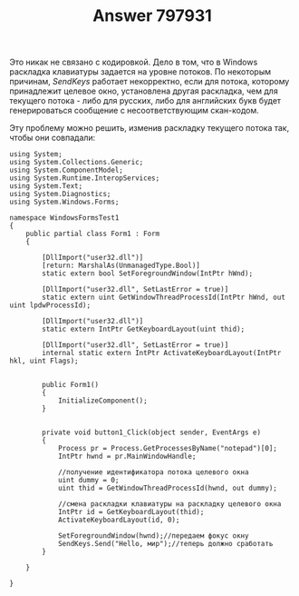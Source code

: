 ﻿---
title: "Answer 797931"
se.owner.user_id: 240512
se.owner.display_name: "MSDN.WhiteKnight"
se.owner.link: "https://ru.stackoverflow.com/users/240512/msdn-whiteknight"
se.answer_id: 797931
se.question_id: 797658
se.post_type: answer
se.score: 2
se.is_accepted: False
---
<p>Это никак не связано с кодировкой. Дело в том, что в Windows раскладка клавиатуры задается на уровне потоков. По некоторым причинам, <em>SendKeys</em> работает некорректно, если для потока, которому принадлежит целевое окно, установлена другая раскладка, чем для текущего потока - либо для русских, либо для английских букв будет генерироваться сообщение с несоответствующим скан-кодом. </p>

<p>Эту проблему можно решить, изменив раскладку текущего потока так, чтобы они совпадали:</p>

<pre><code>using System;
using System.Collections.Generic;
using System.ComponentModel;
using System.Runtime.InteropServices;
using System.Text;
using System.Diagnostics;
using System.Windows.Forms;

namespace WindowsFormsTest1
{
    public partial class Form1 : Form
    {

        [DllImport("user32.dll")]
        [return: MarshalAs(UnmanagedType.Bool)]
        static extern bool SetForegroundWindow(IntPtr hWnd);

        [DllImport("user32.dll", SetLastError = true)]
        static extern uint GetWindowThreadProcessId(IntPtr hWnd, out uint lpdwProcessId);        

        [DllImport("user32.dll")]
        static extern IntPtr GetKeyboardLayout(uint thid);        

        [DllImport("user32.dll", SetLastError = true)]
        internal static extern IntPtr ActivateKeyboardLayout(IntPtr hkl, uint Flags);


        public Form1()
        {
            InitializeComponent();
        }


        private void button1_Click(object sender, EventArgs e)
        {
            Process pr = Process.GetProcessesByName("notepad")[0];
            IntPtr hwnd = pr.MainWindowHandle;            

            //получение идентификатора потока целевого окна
            uint dummy = 0;
            uint thid = GetWindowThreadProcessId(hwnd, out dummy);

            //смена раскладки клавиатуры на раскладку целевого окна
            IntPtr id = GetKeyboardLayout(thid); 
            ActivateKeyboardLayout(id, 0);           

            SetForegroundWindow(hwnd);//передаем фокус окну
            SendKeys.Send("Hello, мир");//теперь должно сработать
        }

    }    

}
</code></pre>
